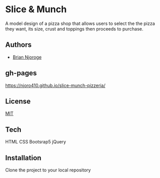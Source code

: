 
# Slice & Munch

A model design of a pizza shop that allows users to select the the pizza they want, its size, crust and toppings then proceeds to purchase.


## Authors

- [Brian Njoroge](https://github.com/Njoro410)



## gh-pages

https://njoro410.github.io/slice-munch-pizzeria/


## License

[MIT](https://choosealicense.com/licenses/mit/)


## Tech 

HTML
CSS
Bootsrap5 jQuery



## Installation

Clone the project to your local repository